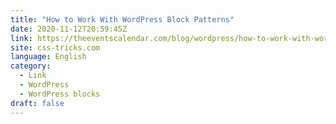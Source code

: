 ```yaml
---
title: "How to Work With WordPress Block Patterns"
date: 2020-11-12T20:59:45Z
link: https://theeventscalendar.com/blog/wordpress/how-to-work-with-wordpress-block-patterns/?utm_medium=RSS&utm_source=news.12bit.vn
site: css-tricks.com
language: English
category:
  - Link
  - WordPress
  - WordPress blocks
draft: false
---
```

